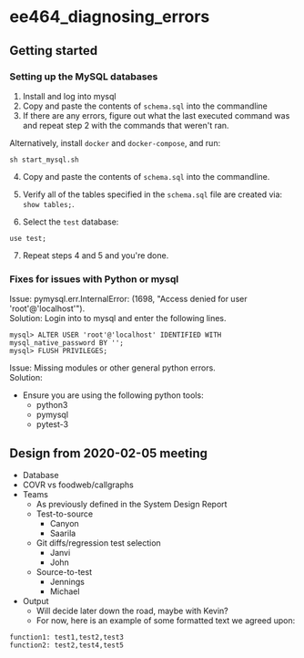 # ee464_diagnosing_errors

## Getting started
### Setting up the MySQL databases

1. Install and log into mysql
2. Copy and paste the contents of `schema.sql` into the commandline
3. If there are any errors, figure out what the last executed command
   was and repeat step 2 with the commands that weren't ran.

Alternatively, install `docker` and `docker-compose`, and run:

```
sh start_mysql.sh
```

4. Copy and paste the contents of `schema.sql` into the commandline.
5. Verify all of the tables specified in the `schema.sql` file are
   created via: `show tables;`.

6. Select the `test` database:

```
use test;
```

7. Repeat steps 4 and 5 and you're done.

### Fixes for issues with Python or mysql

Issue: pymysql.err.InternalError: (1698, "Access denied for user 'root'@'localhost'"). <br/>
Solution: Login into to mysql and enter the following lines.

```
mysql> ALTER USER 'root'@'localhost' IDENTIFIED WITH mysql_native_password BY '';
mysql> FLUSH PRIVILEGES;
```   
Issue: Missing modules or other general python errors. <br/>
Solution: 
* Ensure you are using the following python tools:
  * python3
  * pymysql
  * pytest-3

## Design from 2020-02-05 meeting

* Database
* COVR vs foodweb/callgraphs
* Teams
  * As previously defined in the System Design Report
  * Test-to-source
    * Canyon
    * Saarila
  * Git diffs/regression test selection
    * Janvi
    * John
  * Source-to-test
    * Jennings
    * Michael
* Output
  * Will decide later down the road, maybe with Kevin?
  * For now, here is an example of some formatted text we agreed upon:

```
function1: test1,test2,test3
function2: test2,test4,test5
```
